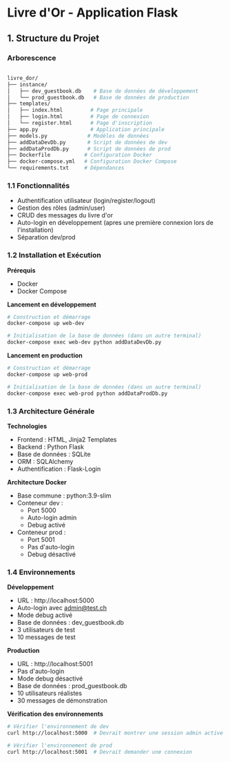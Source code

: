 # Livre d'Or - Application Flask

## 1. Structure du Projet

### Arborescence
```bash

livre_dor/
├── instance/
│   ├── dev_guestbook.db    # Base de données de développement
│   └── prod_guestbook.db   # Base de données de production
├── templates/
│   ├── index.html         # Page principale
│   ├── login.html         # Page de connexion
│   └── register.html      # Page d'inscription
├── app.py                 # Application principale
├── models.py             # Modèles de données
├── addDataDevDb.py       # Script de données de dev
├── addDataProdDb.py      # Script de données de prod
├── Dockerfile           # Configuration Docker
├── docker-compose.yml   # Configuration Docker Compose
└── requirements.txt     # Dépendances

```

### 1.1 Fonctionnalités
- Authentification utilisateur (login/register/logout)
- Gestion des rôles (admin/user)
- CRUD des messages du livre d'or
- Auto-login en développement (apres une première connexion lors de l'installation)
- Séparation dev/prod

### 1.2 Installation et Exécution

**Prérequis**
- Docker
- Docker Compose

**Lancement en développement**
``` bash
# Construction et démarrage
docker-compose up web-dev

# Initialisation de la base de données (dans un autre terminal)
docker-compose exec web-dev python addDataDevDb.py
```

**Lancement en production**
``` bash
# Construction et démarrage
docker-compose up web-prod

# Initialisation de la base de données (dans un autre terminal)
docker-compose exec web-prod python addDataProdDb.py
```

### 1.3 Architecture Générale

**Technologies**
- Frontend : HTML, Jinja2 Templates
- Backend : Python Flask
- Base de données : SQLite
- ORM : SQLAlchemy
- Authentification : Flask-Login

**Architecture Docker**
- Base commune : python:3.9-slim
- Conteneur dev : 
  - Port 5000
  - Auto-login admin
  - Debug activé
- Conteneur prod :
  - Port 5001
  - Pas d'auto-login
  - Debug désactivé

### 1.4 Environnements

**Développement**
- URL : http://localhost:5000
- Auto-login avec admin@test.ch
- Mode debug activé
- Base de données : dev_guestbook.db
- 3 utilisateurs de test
- 10 messages de test

**Production**
- URL : http://localhost:5001
- Pas d'auto-login
- Mode debug désactivé
- Base de données : prod_guestbook.db
- 10 utilisateurs réalistes
- 30 messages de démonstration

**Vérification des environnements**
``` bash
# Vérifier l'environnement de dev
curl http://localhost:5000  # Devrait montrer une session admin active

# Vérifier l'environnement de prod
curl http://localhost:5001  # Devrait demander une connexion
```
